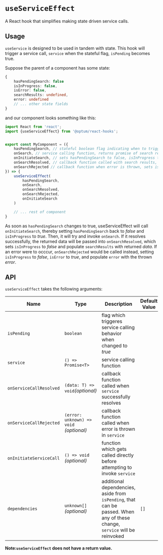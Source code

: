 # `useServiceEffect`

A React hook that simplifies making state driven service calls.

## Usage
`useService` is designed to be used in tandem with state. This hook will trigger a service call, `service` when the stateful flag, `isPending` becomes true. 

Suppose the parent of a component has some state:

```Typescript
{
    hasPendingSearch: false
    isInProgress: false,
    isError: false,
    searchResults: undefined,
    error: undefined
    // ... other state fields
}

```
and our component looks something like this:

```Typescript
import React from 'react';
import {useServiceEffect} from '@optum/react-hooks';


export const MyComponent = ({
    hasPendingSearch, // stateful boolean flag indicating when to trigger search
    onSearch, // service calling function, returns promise of search results
    onInitiateSearch, // sets hasPendingSearch to false, isInProgress to true
    onSearchResolved, // callback function called with search results, sets isInProgress to false, sets searchResults
    onSearchRejected // callback function when error is thrown, sets isInProgress to false, sets isError to true, and error to the thrown error
}) => {
    useServiceEffect(
        hasPendingSearch,
        onSearch,
        onSearchResolved,
        onSearchRejected,
        onInitiateSearch
    )

    // ... rest of component
}
```

As soon as `hasPendingSearch` changes to true, useServiceEffect will call `onInitiateSearch`, thereby setting `hasPendingSearch` back to _false_ and `isInProgress` to _true_.  Then, it will try and invoke `onSearch`. If it resolves successfully, the returned data will be passed into `onSearchResolved`, which sets `isInProgress` to _false_ and populate `searchResults` with returned _data_. If an error were to occcur, `onSearchRejected` would be called instead, setting `isInProgress` to _false_, `isError` to _true_, and populate `error` with the thrown _error_. 


## API

`useServiceEffect` takes the following arguments:

| Name | Type   | Description | Default Value |
|-|-|-|-|
| `isPending` | `boolean` | flag which triggeres service calling behavior when changed to _true_ |
| `service` | `() => Promise<T>` | service calling function
| `onServiceCallResolved` | `(data: T) => void`_(optional)_ | callback function called when `service` successfully resolves |
|`onServiceCallRejected` | `(error: unknown) => void` _(optional)_ | callback function called when error is thrown in `service` |
| `onInitiateServiceCall` | `() => void` _(optional)_ | function which gets called directly before attempting to invoke `service` |
| `dependencies` | `unknown[]` _(optional)_ | additional dependencies, aside from `isPending`, that can be passed. When any of these change, `service` will be reinvoked | `[]` |


**Note:`useServiceEffect` does not have a return value.**